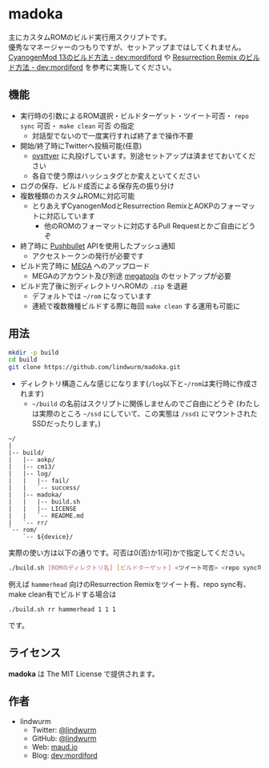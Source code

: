 # madoka

主にカスタムROMのビルド実行用スクリプトです。  
優秀なマネージャーのつもりですが、セットアップまではしてくれません。  
[CyanogenMod 13のビルド方法 - dev:mordiford](http://dev.maud.io/entry/2016/04/25/how-to-build-cm13) や [Resurrection Remix のビルド方法 - dev:mordiford](http://dev.maud.io/entry/2016/03/18/how-to-build-rr) を参考に実施してください。

## 機能

- 実行時の引数によるROM選択・ビルドターゲット・ツイート可否・ `repo sync` 可否・ `make clean` 可否 の指定
    - 対話型でないので一度実行すれば終了まで操作不要
- 開始/終了時にTwitterへ投稿可能(任意)
    - [oysttyer](https://github.com/oysttyer/oysttyer) に丸投げしています。別途セットアップは済ませておいてください
    - 各自で使う際はハッシュタグとか変えといてください
- ログの保存、ビルド成否による保存先の振り分け
- 複数種類のカスタムROMに対応可能
    - とりあえずCyanogenModとResurrection RemixとAOKPのフォーマットに対応しています
        - 他のROMのフォーマットに対応するPull Requestとかご自由にどうぞ
- 終了時に [Pushbullet](https://www.pushbullet.com/) APIを使用したプッシュ通知
    - アクセストークンの発行が必要です
- ビルド完了時に [MEGA](https://mega.nz) へのアップロード
    - MEGAのアカウント及び別途 [megatools](https://megatools.megous.com/) のセットアップが必要
- ビルド完了後に別ディレクトリへROMの `.zip` を退避
    - デフォルトでは `~/rom` になっています
    - 連続で複数機種ビルドする際に毎回 `make clean` する運用も可能に

## 用法

```bash
mkdir -p build
cd build
git clone https://github.com/lindwurm/madoka.git
```

- ディレクトリ構造こんな感じになります(`/log`以下と`~/rom`は実行時に作成されます)
    - `~/build` の名前はスクリプトに関係しませんのでご自由にどうぞ (わたしは実際のところ `~/ssd` にしていて、この実態は `/ssd1` にマウントされたSSDだったりします。)

```
~/
|
|-- build/
|   |-- aokp/
|   |-- cm13/
|   |-- log/
|   |   |-- fail/
|   |   `-- success/
|   |-- madoka/
|   |   |-- build.sh
|   |   |-- LICENSE
|   |   `-- README.md
|   `-- rr/
`-- rom/  
    `-- ${device}/
```

実際の使い方は以下の通りです。可否は0(否)か1(可)かで指定してください。

```bash
./build.sh [ROMのディレクトリ名] [ビルドターゲット] <ツイート可否> <repo sync可否> <make clean可否>
```

例えば `hammerhead` 向けのResurrection Remixをツイート有、repo sync有、make clean有でビルドする場合は

```
./build.sh rr hammerhead 1 1 1
```

です。

## ライセンス

**madoka** は The MIT License で提供されます。

## 作者

- lindwurm
    - Twitter: [@lindwurm](https://twitter.com/lindwurm)
    - GitHub: [@lindwurm](https://github.com/lindwurm)
    - Web: [maud.io](https://maud.io)
    - Blog: [dev:mordiford](http://dev.maud.io)
